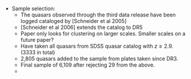 - Sample selection:
	- The quasars observed through the third data release have been logged cataloged by [Schneider et al 2005]
	- [Schneider et al 2006] extends the catalog to DR5
	- Paper only looks for clustering on larger scales. Smaller scales on a future paper?
	- Have taken all quasars from SDSS quasar catalog with $z \geq 2.9$. (3333 in total)
	- 2,805 quasars added to the sample from plates taken since DR3.
	- Final sample of 6,109 after rejecting 29 from the above.
	- 